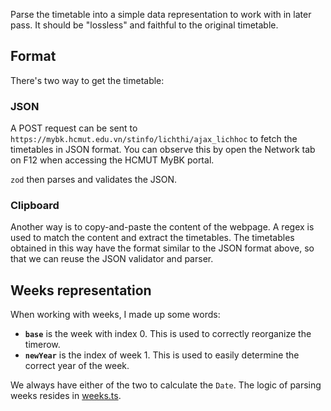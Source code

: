 Parse the timetable into a simple data representation to work with in later pass. It should be
"lossless" and faithful to the original timetable.

## Format

There's two way to get the timetable:

### JSON

A POST request can be sent to `https://mybk.hcmut.edu.vn/stinfo/lichthi/ajax_lichhoc` to fetch the
timetables in JSON format. You can observe this by open the Network tab on F12 when accessing the
HCMUT MyBK portal.

`zod` then parses and validates the JSON.

### Clipboard

Another way is to copy-and-paste the content of the webpage. A regex is used to match the content
and extract the timetables. The timetables obtained in this way have the format similar to the JSON
format above, so that we can reuse the JSON validator and parser.

## Weeks representation

When working with weeks, I made up some words:

- **`base`** is the week with index 0. This is used to correctly reorganize the timerow.
- **`newYear`** is the index of week 1. This is used to easily determine the correct year of the
  week.

We always have either of the two to calculate the `Date`. The logic of parsing weeks resides in
[weeks.ts](/src/parser/json/weeks.ts).
